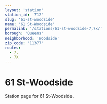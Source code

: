 ```yaml
---
layout: 'station'
station_id: '712'
slug: '61-st-woodside'
name: '61 St-Woodside'
permalink: '/stations/61-st-woodside-7,7x/'
borough: 'Queens'
neighborhood: 'Woodside'
zip_code: '11377'
routes:
  - 7,
  - 7X
---
```

# 61 St-Woodside

Station page for 61 St-Woodside.
